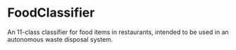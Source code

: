 # FoodClassifier
An 11-class classifier for food items in restaurants, intended to be used in an autonomous waste disposal system.

